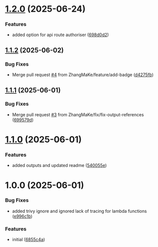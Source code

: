 # [1.2.0](https://github.com/ZhangMaKe/tf-module-lambda-api-endpoint/compare/v1.1.2...v1.2.0) (2025-06-24)


### Features

* added option for api route authoriser ([698d0d2](https://github.com/ZhangMaKe/tf-module-lambda-api-endpoint/commit/698d0d23202894e3bdca29bd9c7ebebb448c0443))

## [1.1.2](https://github.com/ZhangMaKe/tf-module-lambda-api-endpoint/compare/v1.1.1...v1.1.2) (2025-06-02)


### Bug Fixes

* Merge pull request [#4](https://github.com/ZhangMaKe/tf-module-lambda-api-endpoint/issues/4) from ZhangMaKe/feature/add-badge ([d4275fb](https://github.com/ZhangMaKe/tf-module-lambda-api-endpoint/commit/d4275fbbc9c3772b73e24a88aa214f0f43de0ed8))

## [1.1.1](https://github.com/ZhangMaKe/tf-module-lambda-api-endpoint/compare/v1.1.0...v1.1.1) (2025-06-01)


### Bug Fixes

* Merge pull request [#3](https://github.com/ZhangMaKe/tf-module-lambda-api-endpoint/issues/3) from ZhangMaKe/fix/fix-output-references ([699579d](https://github.com/ZhangMaKe/tf-module-lambda-api-endpoint/commit/699579dd5f355bb07ded425a019369527df00046))

# [1.1.0](https://github.com/ZhangMaKe/tf-module-lambda-api-endpoint/compare/v1.0.0...v1.1.0) (2025-06-01)


### Features

* added outputs and updated readme ([540055e](https://github.com/ZhangMaKe/tf-module-lambda-api-endpoint/commit/540055ebcb78f09a739db9bfe279fb28e519d47b))

# 1.0.0 (2025-06-01)


### Bug Fixes

* added trivy ignore and ignored lack of tracing for lambda functions ([e996c1b](https://github.com/ZhangMaKe/tf-module-lambda-api-endpoint/commit/e996c1bc1c8c14c42b28f2c17deb2a9281a2faeb))


### Features

* initial ([6855c4a](https://github.com/ZhangMaKe/tf-module-lambda-api-endpoint/commit/6855c4af3df323e20fd800f40c10d272605f20fb))
